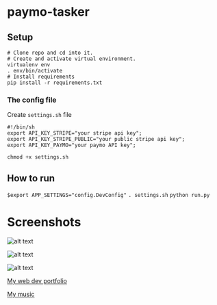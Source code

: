 # paymo-tasker
## Setup
```
# Clone repo and cd into it.
# Create and activate virtual environment.
virtualenv env
. env/bin/activate
# Install requirements
pip install -r requirements.txt
```
### The config file
Create `settings.sh` file
```
#!/bin/sh
export API_KEY_STRIPE="your stripe api key";
export API_KEY_STRIPE_PUBLIC="your public stripe api key";
export API_KEY_PAYMO="your paymo API key";

```
`chmod +x settings.sh`
## How to run
`$export APP_SETTINGS="config.DevConfig"`
`. settings.sh`
`python run.py`
# Screenshots

![alt text](https://imgur.com/XIZsDAA "Index")


![alt text](https://imgur.com/JdS63l1 "Clients List")


![alt text](https://imgur.com/1js6RLH "Mark Billed")

[My web dev portfolio](https://www.losangelescoder.com)

[My music](https://soundcloud.com/cisko3000)

